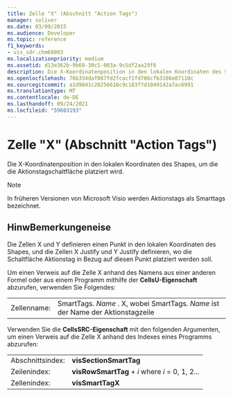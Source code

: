 ```yaml
---
title: Zelle "X" (Abschnitt "Action Tags")
manager: soliver
ms.date: 03/09/2015
ms.audience: Developer
ms.topic: reference
f1_keywords:
- vis_sdr.chm60093
ms.localizationpriority: medium
ms.assetid: d13e362b-9b69-30c5-003a-9c5df2aa29f6
description: Die X-Koordinatenposition in den lokalen Koordinaten des Shapes, um die die Aktionstagschaltfläche platziert wird.
ms.openlocfilehash: 76b334daf087fd2fcacf1fd706cfb3186e87110c
ms.sourcegitcommit: a1d9041c20256616c9c183f7d1049142a7ac6991
ms.translationtype: MT
ms.contentlocale: de-DE
ms.lasthandoff: 09/24/2021
ms.locfileid: "59603193"
---
```

# <a name="x-cell-action-tags-section"></a>Zelle "X" (Abschnitt "Action Tags")

Die  X-Koordinatenposition in den lokalen Koordinaten des Shapes, um die die Aktionstagschaltfläche platziert wird. 
  
> [!NOTE]
> In früheren Versionen von Microsoft Visio werden Aktionstags als Smarttags bezeichnet. 
  
## <a name="remarks"></a>HinwBemerkungeneise

Die Zellen X und Y definieren einen Punkt in den lokalen Koordinaten des Shapes, und die Zellen X Justify und Y Justify definieren, wo die Schaltfläche Aktionstag in Bezug auf diesen Punkt platziert werden soll. 
  
Um einen Verweis auf die Zelle X anhand des Namens aus einer anderen Formel oder aus einem Programm mithilfe der **CellsU-Eigenschaft** abzurufen, verwenden Sie Folgendes: 
  
|||
|:-----|:-----|
| Zellenname:  <br/> |SmartTags. *Name*  . X, wobei SmartTags. *Name*  ist der Name der Aktionstagzeile  <br/> |
   
Verwenden Sie die **CellsSRC-Eigenschaft** mit den folgenden Argumenten, um einen Verweis auf die Zelle X anhand des Indexes eines Programms abzurufen: 
  
|||
|:-----|:-----|
| Abschnittsindex:  <br/> |**visSectionSmartTag** <br/> |
| Zeilenindex:  <br/> |**visRowSmartTag**  +   *i* where *i* = 0, 1, 2...  <br/> |
| Zellenindex:  <br/> |**visSmartTagX** <br/> |
   

